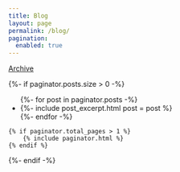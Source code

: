 ```yaml
---
title: Blog
layout: page
permalink: /blog/
pagination:
  enabled: true
---
```


<p class="blog-archive"><a href="{{ "/blog/archive" | relative_url }}">Archive</a></p>

{%- if paginator.posts.size > 0 -%}
    <ul class="post-list">
        {%- for post in paginator.posts -%}
            <li>{%- include post_excerpt.html post = post %}</li>
        {%- endfor -%}
    </ul>
    
    {% if paginator.total_pages > 1 %}
        {% include paginator.html %}
    {% endif %}
{%- endif -%}
